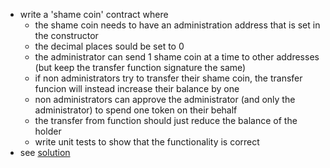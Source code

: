 - write a 'shame coin' contract where
	- the shame coin needs to have an administration address that is set in the constructor
	- the decimal places sould be set to 0
	- the administrator can send 1 shame coin at a time to other addresses (but keep the transfer function signature the same)
	- if non administrators try to transfer their shame coin, the transfer funcion will instead increase their balance by one
	- non administrators can approve the administrator (and only the administrator) to spend one token on their behalf
	- the transfer from function should just reduce the balance of the holder
	- write unit tests to show that the functionality is correct
- see [solution](https://github.com/jobez/CairoBootcamp/commit/ed26a7d88dc930b382afdcedf9a09901648e6f52)